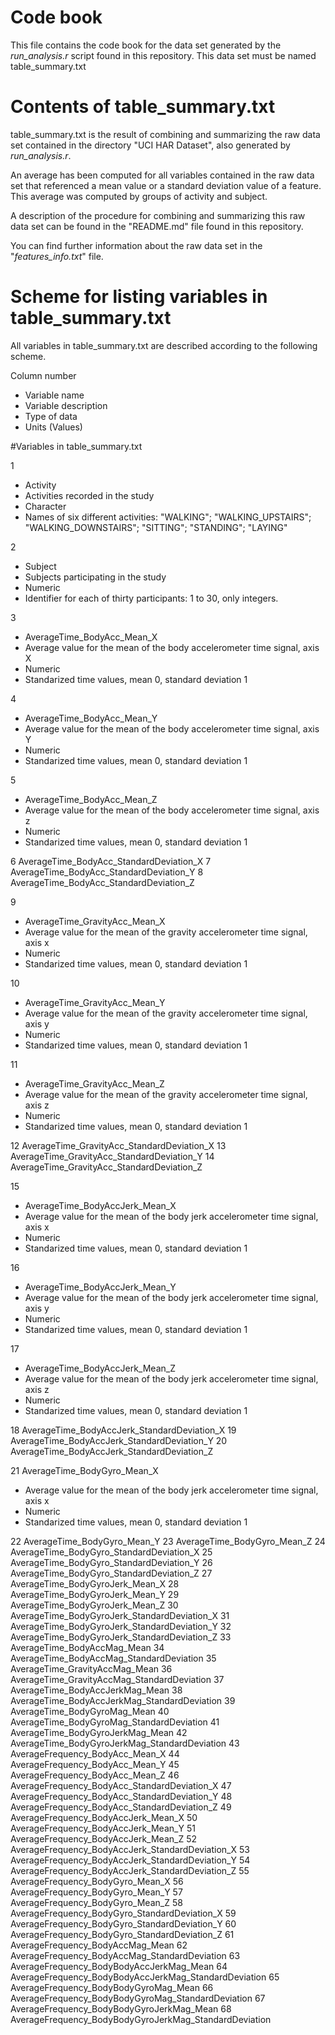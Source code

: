 # Code book

This file contains the code book for the data set generated by the *run_analysis.r* script found in this repository. This data set must be named table_summary.txt 

# Contents of table_summary.txt

table_summary.txt is the result of combining and summarizing the raw data set contained in the directory "UCI HAR Dataset", also generated by *run_analysis.r*. 

An average has been computed for all variables contained in the raw data set that referenced a mean value or a standard deviation value of a feature. This average was computed by groups of activity and subject.

A description of the procedure for combining and summarizing this raw data set can be found in the "README.md" file found in this repository.

You can find further information about the raw data set in the "*features_info.txt*" file.

# Scheme for listing variables in table_summary.txt
All variables in table_summary.txt are described according to the following scheme.


Column number
* Variable name
* Variable description
* Type of data
* Units (Values)


#Variables in table_summary.txt

1 
* Activity
* Activities recorded in the study
* Character
* Names of six different activities: "WALKING"; "WALKING_UPSTAIRS"; "WALKING_DOWNSTAIRS"; "SITTING"; "STANDING"; "LAYING"

2
* Subject
* Subjects participating in the study
* Numeric
* Identifier for each of thirty participants: 1 to 30, only integers.


3
* AverageTime_BodyAcc_Mean_X
* Average value for the mean of the body accelerometer time signal, axis X
* Numeric
* Standarized time values, mean 0, standard deviation 1

4 
* AverageTime_BodyAcc_Mean_Y
* Average value for the mean of the body accelerometer time signal, axis Y
* Numeric
* Standarized time values, mean 0, standard deviation 1

5
* AverageTime_BodyAcc_Mean_Z
* Average value for the mean of the body accelerometer time signal, axis z
* Numeric
* Standarized time values, mean 0, standard deviation 1

 6 AverageTime_BodyAcc_StandardDeviation_X
 7 AverageTime_BodyAcc_StandardDeviation_Y
 8 AverageTime_BodyAcc_StandardDeviation_Z
 
9 
* AverageTime_GravityAcc_Mean_X
* Average value for the mean of the gravity accelerometer time signal, axis x
* Numeric
* Standarized time values, mean 0, standard deviation 1
 
10
* AverageTime_GravityAcc_Mean_Y
* Average value for the mean of the gravity accelerometer time signal, axis y
* Numeric
* Standarized time values, mean 0, standard deviation 1

11
* AverageTime_GravityAcc_Mean_Z
* Average value for the mean of the gravity accelerometer time signal, axis z
* Numeric
* Standarized time values, mean 0, standard deviation 1

12 AverageTime_GravityAcc_StandardDeviation_X
13 AverageTime_GravityAcc_StandardDeviation_Y
14 AverageTime_GravityAcc_StandardDeviation_Z

15 
* AverageTime_BodyAccJerk_Mean_X
* Average value for the mean of the body jerk accelerometer time signal, axis x
* Numeric
* Standarized time values, mean 0, standard deviation 1

16 
* AverageTime_BodyAccJerk_Mean_Y
* Average value for the mean of the body jerk accelerometer time signal, axis y
* Numeric
* Standarized time values, mean 0, standard deviation 1

17
* AverageTime_BodyAccJerk_Mean_Z
* Average value for the mean of the body jerk accelerometer time signal, axis z
* Numeric
* Standarized time values, mean 0, standard deviation 1

18 AverageTime_BodyAccJerk_StandardDeviation_X
19 AverageTime_BodyAccJerk_StandardDeviation_Y
20 AverageTime_BodyAccJerk_StandardDeviation_Z

21 AverageTime_BodyGyro_Mean_X
* Average value for the mean of the body jerk accelerometer time signal, axis x
* Numeric
* Standarized time values, mean 0, standard deviation 1

22 AverageTime_BodyGyro_Mean_Y
23 AverageTime_BodyGyro_Mean_Z
24 AverageTime_BodyGyro_StandardDeviation_X
25 AverageTime_BodyGyro_StandardDeviation_Y
26 AverageTime_BodyGyro_StandardDeviation_Z
27 AverageTime_BodyGyroJerk_Mean_X
28 AverageTime_BodyGyroJerk_Mean_Y
29 AverageTime_BodyGyroJerk_Mean_Z
30 AverageTime_BodyGyroJerk_StandardDeviation_X
31 AverageTime_BodyGyroJerk_StandardDeviation_Y
32 AverageTime_BodyGyroJerk_StandardDeviation_Z
33 AverageTime_BodyAccMag_Mean
34 AverageTime_BodyAccMag_StandardDeviation
35 AverageTime_GravityAccMag_Mean
36 AverageTime_GravityAccMag_StandardDeviation
37 AverageTime_BodyAccJerkMag_Mean
38 AverageTime_BodyAccJerkMag_StandardDeviation
39 AverageTime_BodyGyroMag_Mean
40 AverageTime_BodyGyroMag_StandardDeviation
41 AverageTime_BodyGyroJerkMag_Mean
42 AverageTime_BodyGyroJerkMag_StandardDeviation
43 AverageFrequency_BodyAcc_Mean_X
44 AverageFrequency_BodyAcc_Mean_Y
45 AverageFrequency_BodyAcc_Mean_Z
46 AverageFrequency_BodyAcc_StandardDeviation_X
47 AverageFrequency_BodyAcc_StandardDeviation_Y
48 AverageFrequency_BodyAcc_StandardDeviation_Z
49 AverageFrequency_BodyAccJerk_Mean_X
50 AverageFrequency_BodyAccJerk_Mean_Y
51 AverageFrequency_BodyAccJerk_Mean_Z
52 AverageFrequency_BodyAccJerk_StandardDeviation_X
53 AverageFrequency_BodyAccJerk_StandardDeviation_Y
54 AverageFrequency_BodyAccJerk_StandardDeviation_Z
55 AverageFrequency_BodyGyro_Mean_X
56 AverageFrequency_BodyGyro_Mean_Y
57 AverageFrequency_BodyGyro_Mean_Z
58 AverageFrequency_BodyGyro_StandardDeviation_X
59 AverageFrequency_BodyGyro_StandardDeviation_Y
60 AverageFrequency_BodyGyro_StandardDeviation_Z
61 AverageFrequency_BodyAccMag_Mean
62 AverageFrequency_BodyAccMag_StandardDeviation
63 AverageFrequency_BodyBodyAccJerkMag_Mean
64 AverageFrequency_BodyBodyAccJerkMag_StandardDeviation
65 AverageFrequency_BodyBodyGyroMag_Mean
66 AverageFrequency_BodyBodyGyroMag_StandardDeviation
67 AverageFrequency_BodyBodyGyroJerkMag_Mean
68 AverageFrequency_BodyBodyGyroJerkMag_StandardDeviation



